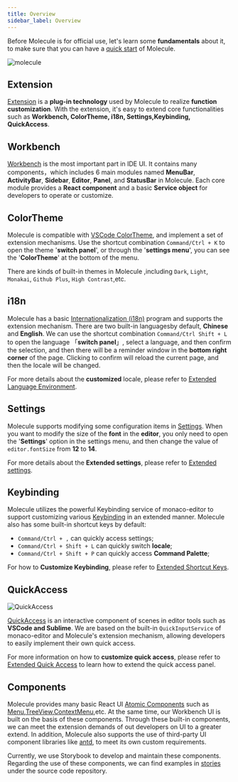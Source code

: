 ```yaml
---
title: Overview
sidebar_label: Overview
---
```


Before Molecule is for official use, let's learn some **fundamentals** about it, to make sure that you can have a [quick start](./quick-start.md) of Molecule.

![molecule](/img/molecule.png)

## Extension

[Extension](./guides/extension) is a **plug-in technology** used by Molecule to realize **function customization**. With the extension, it's easy to extend core functionalities such as **Workbench, ColorTheme, i18n, Settings,Keybinding, QuickAccess**.

## Workbench

[Workbench](./guides/extend-workbench)
is the most important part in IDE UI. It contains many components，which includes 6 main modules named **MenuBar**, **ActivityBar**, **Sidebar**, **Editor**, **Panel**, and **StatusBar** in Molecule.
Each core module provides a **React component** and a basic **Service object** for developers to operate or customize.

## ColorTheme

Molecule is compatible with [VSCode ColorTheme](https://code.visualstudio.com/api/references/theme-color), and implement a set of extension mechanisms. Use the shortcut combination `Command/Ctrl + K` to open the theme '**switch panel**', or through the '**settings menu**', you can see the '**ColorTheme**' at the bottom of the menu.

There are kinds of built-in themes in Molecule ,including `Dark`, `Light`, `Monakai`, `Github Plus`, `High Contrast`,etc.

## i18n

Molecule has a basic [Internationalization (i18n)](./guides/extend-locales) program and supports the extension mechanism. There are two built-in languages ​​by default, **Chinese** and **English**.
We can use the shortcut combination `Command/Ctrl Shift + L` to open the language 「**switch panel**」, select a language, and then confirm the selection, and then there will be a reminder window in the **bottom right corner** of the page. Clicking to confirm will reload the current page, and then the locale will be changed.

For more details about the **customized** locale, please refer to [Extended Language Environment](./guides/extend-locales).

## Settings

Molecule supports modifying some configuration items in [Settings](./guides/extend-settings). When you want to modify the size of the **font** in the **editor**, you only need to open the '**Settings**' option in the settings menu, and then change the value of `editor.fontSize` from **12** to **14**.

For more details about the **Extended settings**, please refer to [Extended settings](./guides/extend-settings).

## Keybinding

Molecule utilizes the powerful Keybinding service of monaco-editor to support customizing various [Keybinding](./guides/extend-keybinding) in an extended manner. Molecule also has some built-in shortcut keys by default:

-   `Command/Ctrl + ,` can quickly access settings;
-   `Command/Ctrl + Shift + L` can quickly switch **locale**;
-   `Command/Ctrl + Shift + P` can quickly access **Command Palette**;

For how to **Customize Keybinding**, please refer to [Extended Shortcut Keys](./guides/extend-keybinding).

## QuickAccess

![QuickAccess](/img/guides/quick-access.jpg)

[QuickAccess](./guides/extend-quick-access) is an interactive component of scenes in editor tools such as **VSCode and Sublime**. We are based on the built-in `QuickInputService` of monaco-editor and Molecule's extension mechanism, allowing developers to easily implement their own quick access.

For more information on how to **customize quick access**, please refer to [Extended Quick Access](./guides/extend-quick-access) to learn how to extend the quick access panel.

## Components

Molecule provides many basic React UI [Atomic Components](./api/namespaces/molecule.component) such as [Menu][menu-url],[TreeView][treeview-url],[ContextMenu][ctxmenu-url],etc. At the same time, our Workbench UI is built on the basis of these components. Through these built-in components, we can meet the extension demands of out developers on UI to a greater extend. In addition, Molecule also supports the use of third-party UI component libraries like [antd](http://ant.design/), to meet its own custom requirements.

Currently, we use Storybook to develop and maintain these components. Regarding the use of these components, we can find examples in [stories](https://github.com/DTStack/molecule/tree/main/stories) under the source code repository.

[menu-url]: ./api/namespaces/molecule.component#menu
[ctxmenu-url]: ./api/namespaces/molecule.component#usecontextmenu
[treeview-url]: ./api/namespaces/molecule.component#treeview
